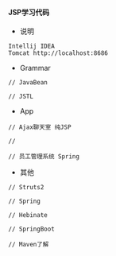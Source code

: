 #### JSP学习代码

* 说明

```
Intellij IDEA
Tomcat http://localhost:8686
```

* Grammar

```
// JavaBean

// JSTL
```

* App

```
// Ajax聊天室 纯JSP

// 

// 员工管理系统 Spring

```

* 其他

```
// Struts2

// Spring

// Hebinate

// SpringBoot

// Maven了解

```